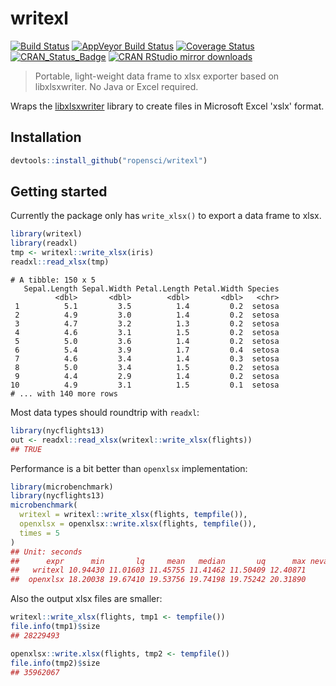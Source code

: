# writexl

[![Build Status](https://travis-ci.org/ropensci/writexl.svg?branch=master)](https://travis-ci.org/ropensci/writexl)
[![AppVeyor Build Status](https://ci.appveyor.com/api/projects/status/github/ropensci/writexl?branch=master&svg=true)](https://ci.appveyor.com/project/jeroen/writexl)
[![Coverage Status](https://codecov.io/github/ropensci/writexl/coverage.svg?branch=master)](https://codecov.io/github/ropensci/writexl?branch=master)
[![CRAN_Status_Badge](http://www.r-pkg.org/badges/version/writexl)](http://cran.r-project.org/package=writexl)
[![CRAN RStudio mirror downloads](http://cranlogs.r-pkg.org/badges/writexl)](http://cran.r-project.org/web/packages/writexl/index.html)

> Portable, light-weight data frame to xlsx exporter based on libxlsxwriter.  No Java or Excel required.

Wraps the [libxlsxwriter](https://github.com/jmcnamara/libxlsxwriter) library to create files
in Microsoft Excel 'xslx' format.

## Installation

```r
devtools::install_github("ropensci/writexl")
```

## Getting started

Currently the package only has `write_xlsx()` to export a data frame to xlsx. 

```r
library(writexl)
library(readxl)
tmp <- writexl::write_xlsx(iris)
readxl::read_xlsx(tmp)
```
```
# A tibble: 150 x 5
   Sepal.Length Sepal.Width Petal.Length Petal.Width Species
          <dbl>       <dbl>        <dbl>       <dbl>   <chr>
 1          5.1         3.5          1.4         0.2  setosa
 2          4.9         3.0          1.4         0.2  setosa
 3          4.7         3.2          1.3         0.2  setosa
 4          4.6         3.1          1.5         0.2  setosa
 5          5.0         3.6          1.4         0.2  setosa
 6          5.4         3.9          1.7         0.4  setosa
 7          4.6         3.4          1.4         0.3  setosa
 8          5.0         3.4          1.5         0.2  setosa
 9          4.4         2.9          1.4         0.2  setosa
10          4.9         3.1          1.5         0.1  setosa
# ... with 140 more rows
```

Most data types should roundtrip with `readxl`:

```r
library(nycflights13)
out <- readxl::read_xlsx(writexl::write_xlsx(flights))
## TRUE
```

Performance is a bit better than `openxlsx` implementation:

```r
library(microbenchmark)
library(nycflights13)
microbenchmark(
  writexl = writexl::write_xlsx(flights, tempfile()),
  openxlsx = openxlsx::write.xlsx(flights, tempfile()),
  times = 5
)
## Unit: seconds
##      expr      min       lq     mean   median       uq      max neval
##   writexl 10.94430 11.01603 11.45755 11.41462 11.50409 12.40871     5
##  openxlsx 18.20038 19.67410 19.53756 19.74198 19.75242 20.31890     5
```

Also the output xlsx files are smaller:

```r
writexl::write_xlsx(flights, tmp1 <- tempfile())
file.info(tmp1)$size
## 28229493
```

```r
openxlsx::write.xlsx(flights, tmp2 <- tempfile())
file.info(tmp2)$size
## 35962067
```
